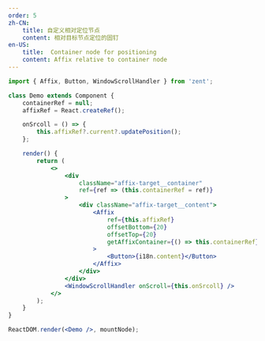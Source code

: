 ```yaml
---
order: 5
zh-CN:
	title: 自定义相对定位节点
	content: 相对目标节点定位的固钉
en-US:
	title:  Container node for positioning
	content: Affix relative to container node
---
```


```jsx
import { Affix, Button, WindowScrollHandler } from 'zent';

class Demo extends Component {
	containerRef = null;
	affixRef = React.createRef();

	onSrcoll = () => {
		this.affixRef?.current?.updatePosition();
	};

	render() {
		return (
			<>
				<div
					className="affix-target__container"
					ref={ref => (this.containerRef = ref)}
				>
					<div className="affix-target__content">
						<Affix
							ref={this.affixRef}
							offsetBottom={20}
							offsetTop={20}
							getAffixContainer={() => this.containerRef}
						>
							<Button>{i18n.content}</Button>
						</Affix>
					</div>
				</div>
				<WindowScrollHandler onScroll={this.onSrcoll} />
			</>
		);
	}
}

ReactDOM.render(<Demo />, mountNode);
```

<style>
    .affix-target__container{
        height: 150px;
        overflow-y: auto;
    }

    .affix-target__content {
        background: rgba(0, 0, 0, 0.1);
        padding-top: 150px;
        height: 200px;
    }
</style>
